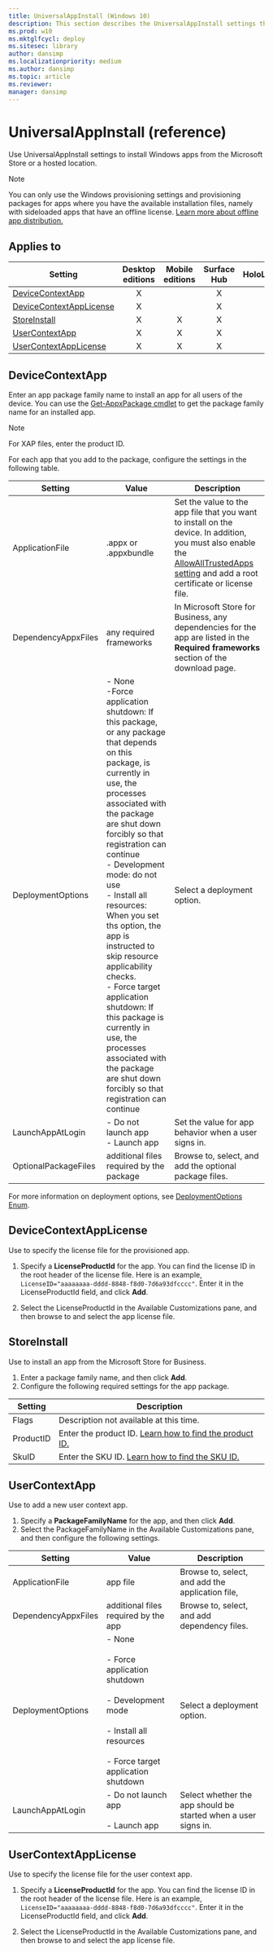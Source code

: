 ```yaml
---
title: UniversalAppInstall (Windows 10)
description: This section describes the UniversalAppInstall settings that you can configure in provisioning packages for Windows 10 using Windows Configuration Designer.
ms.prod: w10
ms.mktglfcycl: deploy
ms.sitesec: library
author: dansimp
ms.localizationpriority: medium
ms.author: dansimp
ms.topic: article
ms.reviewer: 
manager: dansimp
---
```


# UniversalAppInstall (reference)


Use UniversalAppInstall settings to install Windows apps from the Microsoft Store or a hosted location. 

>[!NOTE]
>You can only use the Windows provisioning settings and provisioning packages for apps where you have the available installation files, namely with sideloaded apps that have an offline license. [Learn more about offline app distribution.](/microsoft-store/distribute-offline-apps)

## Applies to

| Setting   | Desktop editions | Mobile editions | Surface Hub | HoloLens | IoT Core |
| --- | :---: | :---: | :---: | :---: | :---: |
| [DeviceContextApp](#devicecontextapp) | X |  | X |  |   |
| [DeviceContextAppLicense](#devicecontextapplicense) | X |  | X |  |   |
| [StoreInstall](#storeinstall) | X | X | X |  | X  |
| [UserContextApp](#usercontextapp) | X | X | X |  | X  |
| [UserContextAppLicense](#usercontextapplicense) | X | X | X |  | X  |

## DeviceContextApp

Enter an app package family name to install an app for all users of the device. You can use the [Get-AppxPackage cmdlet](/powershell/module/appx/get-appxpackage) to get the package family name for an installed app.

>[!NOTE]
>For XAP files, enter the product ID.

For each app that you add to the package, configure the settings in the following table.

| Setting | Value | Description |
| --- | --- | --- |
| ApplicationFile | .appx or .appxbundle  | Set the value to the app file that you want to install on the device. In addition, you must also enable the [AllowAllTrustedApps setting](wcd-policies.md#applicationmanagement) and add a root certificate or license file.  |
| DependencyAppxFiles  | any required frameworks  | In Microsoft Store for Business, any dependencies for the app are listed in the **Required frameworks** section of the download page.   |
| DeploymentOptions | - None</br>-Force application shutdown: If this package, or any package that depends on this package, is currently in use, the processes associated with the package are shut down forcibly so that registration can continue</br>- Development mode: do not use</br>- Install all resources: When you set ths option, the app is instructed to skip resource applicability checks.</br>- Force target application shutdown: If this package is currently in use, the processes associated with the package are shut down forcibly so that registration can continue  |  Select a deployment option.  |
| LaunchAppAtLogin | - Do not launch app</br>- Launch app  | Set the value for app behavior when a user signs in.  |
| OptionalPackageFiles | additional files required by the package  | Browse to, select, and add the optional package files.  |

For more information on deployment options, see [DeploymentOptions Enum](/uwp/api/windows.management.deployment.deploymentoptions).

## DeviceContextAppLicense

Use to specify the license file for the provisioned app. 

1. Specify a **LicenseProductId** for the app. You can find the license ID in the root header of the license file. Here is an example, `LicenseID="aaaaaaaa-dddd-8848-f8d0-7d6a93dfcccc"`. Enter it in the LicenseProductId field, and click **Add**.

2. Select the LicenseProductId in the Available Customizations pane, and then browse to and select the app license file.


## StoreInstall

Use to install an app from the Microsoft Store for Business.

1. Enter a package family name, and then click **Add**.
2. Configure the following required settings for the app package.

Setting | Description
--- | ---
Flags | Description not available at this time. 
ProductID | Enter the product ID. [Learn how to find the product ID.](/microsoft-store/microsoft-store-for-business-education-powershell-module#view-items-in-products-and-services)
SkuID | Enter the SKU ID. [Learn how to find the SKU ID.](/microsoft-store/microsoft-store-for-business-education-powershell-module#view-items-in-products-and-services)

## UserContextApp

Use to add a new user context app.

1. Specify a **PackageFamilyName** for the app, and then click **Add**.
2. Select the PackageFamilyName in the Available Customizations pane, and then configure the following settings.

Setting | Value | Description
--- | --- | ---
ApplicationFile | app file  | Browse to, select, and add the application file,
DependencyAppxFiles | additional files required by the app  | Browse to, select, and add dependency files.
DeploymentOptions | - None</br></br>- Force application shutdown</br></br>- Development mode</br></br>- Install all resources</br></br>- Force target application shutdown  | Select a deployment option.
LaunchAppAtLogin | - Do not launch app</br></br>- Launch app  | Select whether the app should be started when a user signs in.


## UserContextAppLicense

Use to specify the license file for the user context app. 

1. Specify a **LicenseProductId** for the app. You can find the license ID in the root header of the license file. Here is an example, `LicenseID="aaaaaaaa-dddd-8848-f8d0-7d6a93dfcccc"`. Enter it in the LicenseProductId field, and click **Add**.

2. Select the LicenseProductId in the Available Customizations pane, and then browse to and select the app license file.